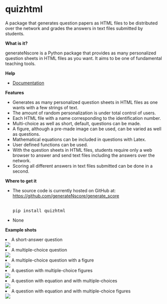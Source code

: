 # quizhtml
 
A package that generates question papers as HTML files to be distributed over the network and grades the answers in text files submitted by students.

<strong>What is it?</strong>

generateNscore is a Python package that provides as many personalized question sheets in HTML files as you want. It aims to be one of fundamental teaching tools.

<strong>Help</strong>
<ul>
<li><a href="https://github.com/generateNscore/quizhtml/wiki">Documentation</a></li>
</ul>

<strong>Features</strong>
<ul>
<li>Generates as many personalized question sheets in HTML files as one wants with a few strings of text.</li>
<li>The amount of random personalization is under total control of users.</li>
<li>Each HTML file with a name corresponding to the identification number.</li>
<li>Multi-choice as well as short, default, questions can be made.</li>
<li>A figure, although a pre-made image can be used, can be varied as well as questions.</li>
<li>Mathematical equations can be included in questions with Latex.</li>
<li>User defined functions can be used.</li>
<li>With the question sheets in HTML files, students require only a web browser to answer and send text files including the answers over the network.</li>
<li>Scoring all different answers in text files submitted can be done in a second.</li>
</ul>

<strong>Where to get it</strong>
<ul>
<li>The source code is currently hosted on GitHub at: <a href="https://github.com/generateNscore/generate_score">https://github.com/generateNscore/generate_score</a></li>
<br>

<pre lang=sh>pip install quizhtml</pre>

</ul>

<ul><li>None</li></ul>

<strong>Example shots</strong>
<li>A short-answer question</li>
<img src="https://github.com/generateNscore/quizhtml/blob/main/img/example1-3.png">
<li>A multiple-choice question</li>
<img src="https://github.com/generateNscore/quizhtml/blob/main/img/example1-6.png">
<li>A multiple-choice question with a figure</li>
<img src="https://github.com/generateNscore/quizhtml/blob/main/img/example1-2.png">
<li>A question with multiple-choice figures</li>
<img src="https://github.com/generateNscore/quizhtml/blob/main/img/example1-1.png">
<li>A question with equation and with multiple-choices</li>
<img src="https://github.com/generateNscore/quizhtml/blob/main/img/example1-4.png">
<li>A question with equation and with multiple-choice figures</li>
<img src="https://github.com/generateNscore/quizhtml/blob/main/img/example1-5.png">
